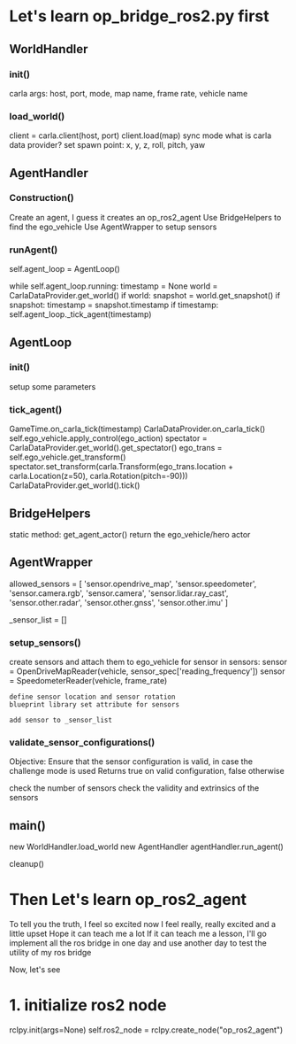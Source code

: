 # Let's learn op_bridge_ros2.py first

## WorldHandler
### init()
carla args: host, port, mode, map name, frame rate, vehicle name

### load_world()
client = carla.client(host, port)
client.load(map)
sync mode
what is carla data provider?
set spawn point: x, y, z, roll, pitch, yaw

## AgentHandler
### Construction()
Create an agent, I guess it creates an op_ros2_agent
Use BridgeHelpers to find the ego_vehicle
Use AgentWrapper to setup sensors

### runAgent()
self.agent_loop = AgentLoop()

while self.agent_loop.running:
    timestamp = None
    world = CarlaDataProvider.get_world()
    if world:
        snapshot = world.get_snapshot()
        if snapshot:
            timestamp = snapshot.timestamp
    if timestamp:
        self.agent_loop._tick_agent(timestamp)

## AgentLoop
### init()
setup some parameters

### tick_agent()
GameTime.on_carla_tick(timestamp)
CarlaDataProvider.on_carla_tick()
self.ego_vehicle.apply_control(ego_action)
spectator = CarlaDataProvider.get_world().get_spectator()
ego_trans = self.ego_vehicle.get_transform()
spectator.set_transform(carla.Transform(ego_trans.location + carla.Location(z=50), carla.Rotation(pitch=-90)))
CarlaDataProvider.get_world().tick()


## BridgeHelpers
static method: get_agent_actor()
return the ego_vehicle/hero actor

## AgentWrapper
allowed_sensors = [
        'sensor.opendrive_map',
        'sensor.speedometer',
        'sensor.camera.rgb',
        'sensor.camera',
        'sensor.lidar.ray_cast',
        'sensor.other.radar',
        'sensor.other.gnss',
        'sensor.other.imu'
    ]


_sensor_list = []
### setup_sensors()
create sensors and attach them to ego_vehicle
for sensor in sensors:
    sensor = OpenDriveMapReader(vehicle, sensor_spec['reading_frequency'])
    sensor = SpeedometerReader(vehicle, frame_rate)

    define sensor location and sensor rotation
    blueprint library set attribute for sensors

    add sensor to _sensor_list

### validate_sensor_configurations()
Objective: Ensure that the sensor configuration is valid, in case the challenge mode is used
    Returns true on valid configuration, false otherwise

check the number of sensors
check the validity and extrinsics of the sensors

## main()
new WorldHandler.load_world
new AgentHandler
agentHandler.run_agent()

cleanup()


# Then Let's learn op_ros2_agent
To tell you the truth, I feel so excited now
I feel really, really excited and a little upset
Hope it can teach me a lot
If it can teach me a lesson, I'll go implement all the ros bridge in one day and use another day to test the utility of my ros bridge

Now, let's see

# 1. initialize ros2 node
rclpy.init(args=None)
self.ros2_node = rclpy.create_node("op_ros2_agent")


